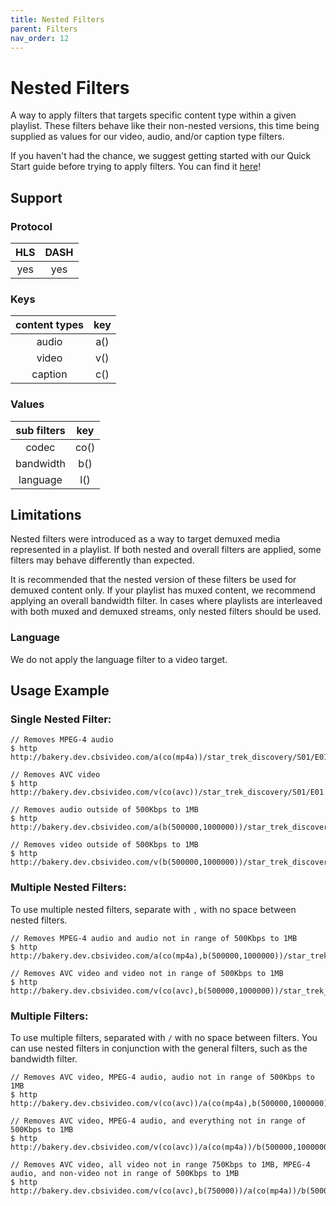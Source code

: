 ```yaml
---
title: Nested Filters
parent: Filters
nav_order: 12
---
```


# Nested Filters
A way to apply filters that targets specific content type within a given playlist. These filters behave like their non-nested versions, this time being supplied as values for our video, audio, and/or caption type filters. 

If you haven't had the chance, we suggest getting started with our Quick Start guide before trying to apply filters. You can find it <a href="/bakery/quick-start/2020/03/05/quick-start.html">here</a>!

## Support

### Protocol

HLS | DASH |
:--:|:----:|
yes | yes  |

### Keys

| content types | key |
|:-------------:|:---:|
| audio         | a() |
| video         | v() |
| caption       | c() |

### Values

| sub filters | key  |
|:----------:|:----:|
| codec      | co() |
| bandwidth  | b()  |
| language   | l()  |


## Limitations
Nested filters were introduced as a way to target demuxed media represented in a playlist. If both nested and overall filters are applied, some filters may behave differently than expected. 

It is recommended that the nested version of these filters be used for demuxed content only. If your playlist has muxed content, we recommend applying an overall bandwidth filter. In cases where playlists are interleaved with both muxed and demuxed streams, only nested filters should be used.

### Language
We do not apply the language filter to a video target. 

## Usage Example
### Single Nested Filter:

    // Removes MPEG-4 audio
    $ http http://bakery.dev.cbsivideo.com/a(co(mp4a))/star_trek_discovery/S01/E01.m3u8

    // Removes AVC video
    $ http http://bakery.dev.cbsivideo.com/v(co(avc))/star_trek_discovery/S01/E01.m3u8

    // Removes audio outside of 500Kbps to 1MB
    $ http http://bakery.dev.cbsivideo.com/a(b(500000,1000000))/star_trek_discovery/S01/E01.m3u8

    // Removes video outside of 500Kbps to 1MB
    $ http http://bakery.dev.cbsivideo.com/v(b(500000,1000000))/star_trek_discovery/S01/E01.m3u8

### Multiple Nested Filters:
To use multiple nested filters, separate with `,` with no space between nested filters.

    // Removes MPEG-4 audio and audio not in range of 500Kbps to 1MB
    $ http http://bakery.dev.cbsivideo.com/a(co(mp4a),b(500000,1000000))/star_trek_discovery/S01/E01.m3u8

    // Removes AVC video and video not in range of 500Kbps to 1MB
    $ http http://bakery.dev.cbsivideo.com/v(co(avc),b(500000,1000000))/star_trek_discovery/S01/E01.m3u8

### Multiple Filters:
To use multiple filters, separated with `/` with no space between filters. You can use nested filters in conjunction with the general filters, such as the bandwidth filter.

    // Removes AVC video, MPEG-4 audio, audio not in range of 500Kbps to 1MB
    $ http http://bakery.dev.cbsivideo.com/v(co(avc))/a(co(mp4a),b(500000,1000000))/star_trek_discovery/S01/E01.m3u8

    // Removes AVC video, MPEG-4 audio, and everything not in range of 500Kbps to 1MB
    $ http http://bakery.dev.cbsivideo.com/v(co(avc))/a(co(mp4a))/b(500000,1000000)/star_trek_discovery/S01/E01.m3u8

    // Removes AVC video, all video not in range 750Kbps to 1MB, MPEG-4 audio, and non-video not in range of 500Kbps to 1MB
    $ http http://bakery.dev.cbsivideo.com/v(co(avc),b(750000))/a(co(mp4a))/b(500000,1000000)/star_trek_discovery/S01/E01.m3u8